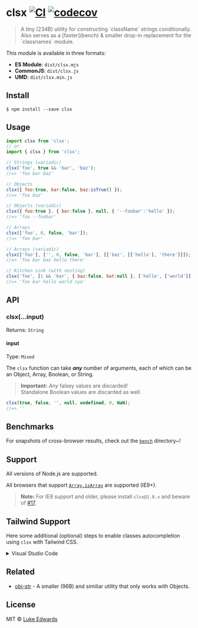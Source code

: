 # clsx [![CI](https://github.com/lukeed/clsx/workflows/CI/badge.svg)](https://github.com/lukeed/clsx/actions?query=workflow%3ACI) [![codecov](https://badgen.net/codecov/c/github/lukeed/clsx)](https://codecov.io/gh/lukeed/clsx)

<blockquote>A tiny (234B) utility for constructing `className` strings conditionally.<Br>
Also serves as a [faster](bench) & smaller drop-in replacement for the `classnames` module.</blockquote>

This module is available in three formats:

* **ES Module**: `dist/clsx.mjs`
* **CommonJS**: `dist/clsx.js`
* **UMD**: `dist/clsx.min.js`


## Install

```
$ npm install --save clsx
```


## Usage

```js
import clsx from 'clsx';
// or
import { clsx } from 'clsx';

// Strings (variadic)
clsx('foo', true && 'bar', 'baz');
//=> 'foo bar baz'

// Objects
clsx({ foo:true, bar:false, baz:isTrue() });
//=> 'foo baz'

// Objects (variadic)
clsx({ foo:true }, { bar:false }, null, { '--foobar':'hello' });
//=> 'foo --foobar'

// Arrays
clsx(['foo', 0, false, 'bar']);
//=> 'foo bar'

// Arrays (variadic)
clsx(['foo'], ['', 0, false, 'bar'], [['baz', [['hello'], 'there']]]);
//=> 'foo bar baz hello there'

// Kitchen sink (with nesting)
clsx('foo', [1 && 'bar', { baz:false, bat:null }, ['hello', ['world']]], 'cya');
//=> 'foo bar hello world cya'
```


## API

### clsx(...input)
Returns: `String`

#### input
Type: `Mixed`

The `clsx` function can take ***any*** number of arguments, each of which can be an Object, Array, Boolean, or String.

> **Important:** _Any_ falsey values are discarded!<br>Standalone Boolean values are discarded as well.

```js
clsx(true, false, '', null, undefined, 0, NaN);
//=> ''
```

## Benchmarks

For snapshots of cross-browser results, check out the [`bench`](bench) directory~!

## Support

All versions of Node.js are supported.

All browsers that support [`Array.isArray`](https://developer.mozilla.org/en-US/docs/Web/JavaScript/Reference/Global_Objects/Array/isArray#Browser_compatibility) are supported (IE9+).

>**Note:** For IE8 support and older, please install `clsx@1.0.x` and beware of [#17](https://github.com/lukeed/clsx/issues/17).

## Tailwind Support

Here some additional (optional) steps to enable classes autocompletion using `clsx` with Tailwind CSS.
<details>

<summary>
  Visual Studio Code
</summary>

1. [Install the "Tailwind CSS IntelliSense" Visual Studio Code extension](https://marketplace.visualstudio.com/items?itemName=bradlc.vscode-tailwindcss)

2. Add the following to your [`settings.json`](https://code.visualstudio.com/docs/getstarted/settings):

  ```json
   {
    "tailwindCSS.experimental.classRegex": [
      ["clsx\\(([^)]*)\\)", "(?:'|\"|`)([^']*)(?:'|\"|`)"]
    ]
   }
  ```
</details>

## Related

- [obj-str](https://github.com/lukeed/obj-str) - A smaller (96B) and similiar utility that only works with Objects.

## License

MIT © [Luke Edwards](https://lukeed.com)
